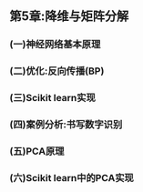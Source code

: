 ## 第5章:降维与矩阵分解

### (一)神经网络基本原理
### (二)优化:反向传播(BP)
### (三)Scikit learn实现
### (四)案例分析:书写数字识别
### (五)PCA原理
### (六)Scikit learn中的PCA实现